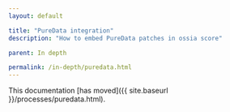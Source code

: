 ```yaml
---
layout: default

title: "PureData integration"
description: "How to embed PureData patches in ossia score"

parent: In depth

permalink: /in-depth/puredata.html
---
```


This documentation [has moved]({{ site.baseurl }}/processes/puredata.html).